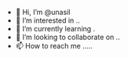 - 👋 Hi, I’m @unasil 
- 👀 I’m interested in ..
- 🌱 I’m currently learning .
- 💞️ I’m looking to collaborate on ..
- 📫 How to reach me .....

<!---
unasil/unasil is a ✨ special ✨ repository because its `README.md` (this file) appears on your GitHub profile.
You can click the Preview link to take a look at your changes.
--->
